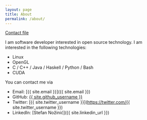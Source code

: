 ```yaml
---
layout: page
title: About
permalink: /about/
---
```


[Contact file](./contact.vcf)

I am software developer interested in open source technology. I am interested in the following technologies:

  * Linux 
  * OpenGL 
  * C / C++ / Java / Haskell / Python / Bash
  * CUDA 

You can contact me via 

  * Email: [{{ site.email }}]({{ site.email }})
  * GitHub: [{{ site.github_username }}](https://github.com/{{site.github_username}})
  * Twitter: [{{ site.twitter_username }}](https://twitter.com/{{ site.twitter_username }})
  * LinkedIn: [Stefan Nožinić]({{ site.linkedin_url }})
